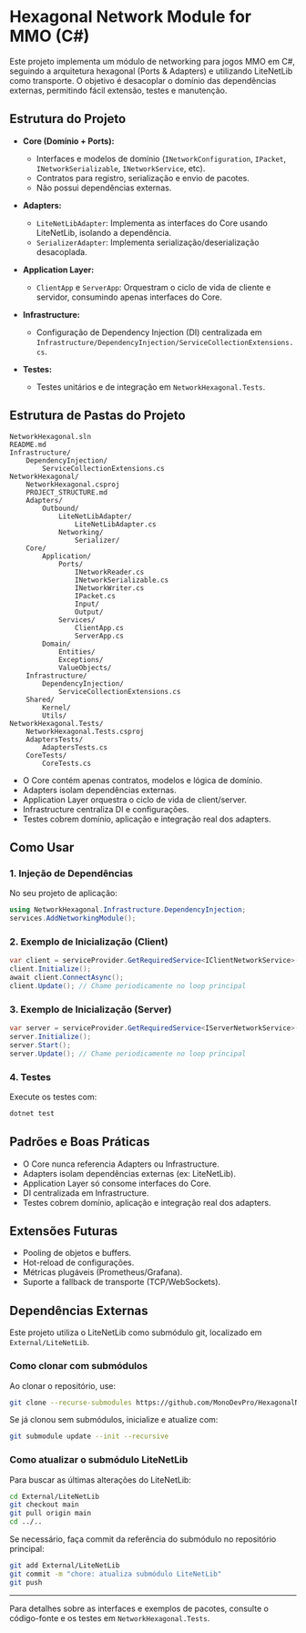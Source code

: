 # Hexagonal Network Module for MMO (C#)

Este projeto implementa um módulo de networking para jogos MMO em C#, seguindo a arquitetura hexagonal (Ports & Adapters) e utilizando LiteNetLib como transporte. O objetivo é desacoplar o domínio das dependências externas, permitindo fácil extensão, testes e manutenção.

## Estrutura do Projeto

- **Core (Domínio + Ports):**
  - Interfaces e modelos de domínio (`INetworkConfiguration`, `IPacket`, `INetworkSerializable`, `INetworkService`, etc).
  - Contratos para registro, serialização e envio de pacotes.
  - Não possui dependências externas.

- **Adapters:**
  - `LiteNetLibAdapter`: Implementa as interfaces do Core usando LiteNetLib, isolando a dependência.
  - `SerializerAdapter`: Implementa serialização/deserialização desacoplada.

- **Application Layer:**
  - `ClientApp` e `ServerApp`: Orquestram o ciclo de vida de cliente e servidor, consumindo apenas interfaces do Core.

- **Infrastructure:**
  - Configuração de Dependency Injection (DI) centralizada em `Infrastructure/DependencyInjection/ServiceCollectionExtensions.cs`.

- **Testes:**
  - Testes unitários e de integração em `NetworkHexagonal.Tests`.

## Estrutura de Pastas do Projeto

```
NetworkHexagonal.sln
README.md
Infrastructure/
    DependencyInjection/
        ServiceCollectionExtensions.cs
NetworkHexagonal/
    NetworkHexagonal.csproj
    PROJECT_STRUCTURE.md
    Adapters/
        Outbound/
            LiteNetLibAdapter/
                LiteNetLibAdapter.cs
            Networking/
                Serializer/
    Core/
        Application/
            Ports/
                INetworkReader.cs
                INetworkSerializable.cs
                INetworkWriter.cs
                IPacket.cs
                Input/
                Output/
            Services/
                ClientApp.cs
                ServerApp.cs
        Domain/
            Entities/
            Exceptions/
            ValueObjects/
    Infrastructure/
        DependencyInjection/
            ServiceCollectionExtensions.cs
    Shared/
        Kernel/
        Utils/
NetworkHexagonal.Tests/
    NetworkHexagonal.Tests.csproj
    AdaptersTests/
        AdaptersTests.cs
    CoreTests/
        CoreTests.cs
```

- O Core contém apenas contratos, modelos e lógica de domínio.
- Adapters isolam dependências externas.
- Application Layer orquestra o ciclo de vida de client/server.
- Infrastructure centraliza DI e configurações.
- Testes cobrem domínio, aplicação e integração real dos adapters.

## Como Usar

### 1. Injeção de Dependências

No seu projeto de aplicação:

```csharp
using NetworkHexagonal.Infrastructure.DependencyInjection;
services.AddNetworkingModule();
```

### 2. Exemplo de Inicialização (Client)

```csharp
var client = serviceProvider.GetRequiredService<IClientNetworkService>();
client.Initialize();
await client.ConnectAsync();
client.Update(); // Chame periodicamente no loop principal
```

### 3. Exemplo de Inicialização (Server)

```csharp
var server = serviceProvider.GetRequiredService<IServerNetworkService>();
server.Initialize();
server.Start();
server.Update(); // Chame periodicamente no loop principal
```

### 4. Testes

Execute os testes com:

```sh
dotnet test
```

## Padrões e Boas Práticas

- O Core nunca referencia Adapters ou Infrastructure.
- Adapters isolam dependências externas (ex: LiteNetLib).
- Application Layer só consome interfaces do Core.
- DI centralizada em Infrastructure.
- Testes cobrem domínio, aplicação e integração real dos adapters.

## Extensões Futuras

- Pooling de objetos e buffers.
- Hot-reload de configurações.
- Métricas plugáveis (Prometheus/Grafana).
- Suporte a fallback de transporte (TCP/WebSockets).

## Dependências Externas

Este projeto utiliza o LiteNetLib como submódulo git, localizado em `External/LiteNetLib`.

### Como clonar com submódulos

Ao clonar o repositório, use:

```sh
git clone --recurse-submodules https://github.com/MonoDevPro/HexagonalNetwork.git
```

Se já clonou sem submódulos, inicialize e atualize com:

```sh
git submodule update --init --recursive
```

### Como atualizar o submódulo LiteNetLib

Para buscar as últimas alterações do LiteNetLib:

```sh
cd External/LiteNetLib
git checkout main
git pull origin main
cd ../..
```

Se necessário, faça commit da referência do submódulo no repositório principal:

```sh
git add External/LiteNetLib
git commit -m "chore: atualiza submódulo LiteNetLib"
git push
```

---

Para detalhes sobre as interfaces e exemplos de pacotes, consulte o código-fonte e os testes em `NetworkHexagonal.Tests`.
